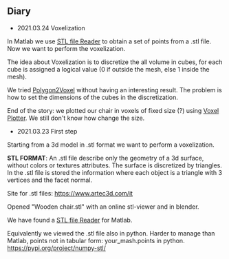 ## Diary

- 2021.03.24 Voxelization

In Matlab we use [STL file Reader](https://it.mathworks.com/matlabcentral/fileexchange/22409-stl-file-reader?s_tid=srchtitle) to obtain a set of points from a .stl file. Now we want to perform the voxelization.

The idea about Voxelization is to discretize the all volume in cubes, for each cube is assigned a logical value (0 if outside the mesh, else 1 inside the mesh).

We tried [Polygon2Voxel](https://it.mathworks.com/matlabcentral/fileexchange/24086-polygon2voxel) without having an interesting result. The problem is how to set the dimensions of the cubes in the discretization.

End of the story: we plotted our chair in voxels of fixed size (?) using [Voxel Plotter](https://it.mathworks.com/matlabcentral/fileexchange/50802-voxelplotter). We still don't know how change the size.


- 2021.03.23 First step

Starting from a 3d model in .stl format we want to perform a voxelization.

**STL FORMAT**:
An .stl file describe only the geometry of a 3d surface, without colors or textures attributes. The surface is discretized by triangles. In the .stl file is stored the information where each object is a triangle with 3 vertices and the facet normal.

Site for .stl files:
https://www.artec3d.com/it

Opened "Wooden chair.stl" with an online stl-viewer and in blender.

We have found a
[STL file Reader](https://it.mathworks.com/matlabcentral/fileexchange/22409-stl-file-reader?s_tid=srchtitle) for Matlab.

Equivalently we viewed the .stl file also in python. Harder to manage than Matlab, points not in tabular form: your_mash.points in python.
https://pypi.org/project/numpy-stl/
